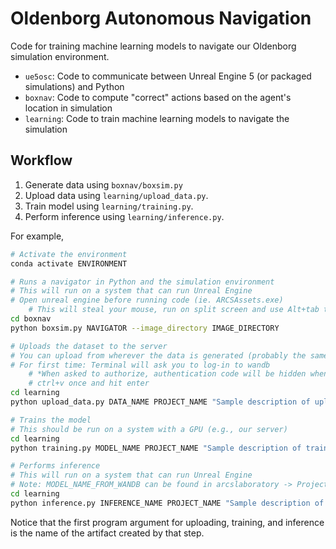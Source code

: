 # Oldenborg Autonomous Navigation

Code for training machine learning models to navigate our Oldenborg simulation environment.

- `ue5osc`: Code to communicate between Unreal Engine 5 (or packaged simulations) and Python
- `boxnav`: Code to compute "correct" actions based on the agent's location in simulation
- `learning`: Code to train machine learning models to navigate the simulation


## Workflow

1. Generate data using `boxnav/boxsim.py`
2. Upload data using `learning/upload_data.py`.
3. Train model using `learning/training.py`.
4. Perform inference using `learning/inference.py`.

For example,

~~~bash
# Activate the environment
conda activate ENVIRONMENT

# Runs a navigator in Python and the simulation environment
# This will run on a system that can run Unreal Engine
# Open unreal engine before running code (ie. ARCSAssets.exe)
    # This will steal your mouse, run on split screen and use Alt+tab to navigate between screens 
cd boxnav
python boxsim.py NAVIGATOR --image_directory IMAGE_DIRECTORY

# Uploads the dataset to the server
# You can upload from wherever the data is generated (probably the same system as above)
# For first time: Terminal will ask you to log-in to wandb 
    # *When asked to authorize, authentication code will be hidden when pasted so hit
    # ctrl+v once and hit enter
cd learning
python upload_data.py DATA_NAME PROJECT_NAME "Sample description of uploading run..." IMAGE_DIRECTORY

# Trains the model
# This should be run on a system with a GPU (e.g., our server)
cd learning
python training.py MODEL_NAME PROJECT_NAME "Sample description of training run..." ARCHITECTURE_NAME DATA_NAME(S)

# Performs inference
# This will run on a system that can run Unreal Engine
# Note: MODEL_NAME_FROM_WANDB can be found in arcslaboratory -> Projects -> PROJECT_NAME -> Artifacts
cd learning
python inference.py INFERENCE_NAME PROJECT_NAME "Sample description of inference run..." MODEL_NAME_FROM_WANDB IMAGE_SAVE_FOLDER_NAME
~~~

Notice that the first program argument for uploading, training, and inference is the name of the artifact created by that step.
